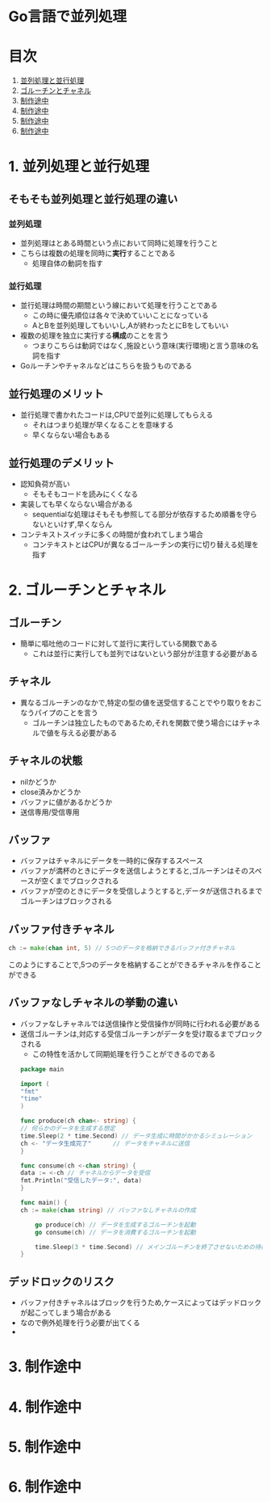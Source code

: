 # Go言語で並列処理
# 目次
1. [並列処理と並行処理](#anchor1)
2. [ゴルーチンとチャネル](#anchor2)
3. [制作途中](#anchor3)
4. [制作途中](#anchor4)
5. [制作途中](#anchor5)
6. [制作途中](#anchor6)

# 1. 並列処理と並行処理 <a id="anchor1"></a>
## そもそも並列処理と並行処理の違い
### 並列処理
- 並列処理はとある時間という点において同時に処理を行うこと
- こちらは複数の処理を同時に**実行**することである
    - 処理自体の動詞を指す

### 並行処理
- 並行処理は時間の期間という線において処理を行うことである
  - この時に優先順位は各々で決めていいことになっている
  - AとBを並列処理してもいいし,Aが終わったとにBをしてもいい
- 複数の処理を独立に実行する**構成**のことを言う
    - つまりこちらは動詞ではなく,施設という意味(実行環境)と言う意味の名詞を指す
- Goルーチンやチャネルなどはこちらを扱うものである

## 並行処理のメリット
- 並行処理で書かれたコードは,CPUで並列に処理してもらえる 
    - それはつまり処理が早くなることを意味する
    - 早くならない場合もある
## 並行処理のデメリット
- 認知負荷が高い
  - そもそもコードを読みにくくなる
- 実装しても早くならない場合がある
  - sequentialな処理はそもそも参照してる部分が依存するため順番を守らないといけず,早くならん
- コンテキストスイッチに多くの時間が食われてしまう場合
  - コンテキストとはCPUが異なるゴールーチンの実行に切り替える処理を指す
    
# 2. ゴルーチンとチャネル <a id="anchor2"></a>
## ゴルーチン
- 簡単に嘔吐他のコードに対して並行に実行している関数である
  - これは並行に実行しても並列ではないという部分が注意する必要がある
## チャネル
- 異なるゴルーチンのなかで,特定の型の値を送受信することでやり取りをおこなうパイプのことを言う
  - ゴルーチンは独立したものであるため,それを関数で使う場合にはチャネルで値を与える必要がある
## チャネルの状態
- nilかどうか
- close済みかどうか
- バッファに値があるかどうか
- 送信専用/受信専用
## バッファ
- バッファはチャネルにデータを一時的に保存するスペース
- バッファが満杯のときにデータを送信しようとすると,ゴルーチンはそのスペースが空くまでブロックされる
- バッファが空のときにデータを受信しようとすると,データが送信されるまでゴルーチンはブロックされる
## バッファ付きチャネル
```go
ch := make(chan int, 5) // 5つのデータを格納できるバッファ付きチャネル
```
このようにすることで,5つのデータを格納することができるチャネルを作ることができる
## バッファなしチャネルの挙動の違い
- バッファなしチャネルでは送信操作と受信操作が同時に行われる必要がある
- 送信ゴルーチンは,対応する受信ゴルーチンがデータを受け取るまでブロックされる
  - この特性を活かして同期処理を行うことができるのである
  ```go
  package main
  
  import (
  "fmt"
  "time"
  )
  
  func produce(ch chan<- string) {
  // 何らかのデータを生成する想定
  time.Sleep(2 * time.Second) // データ生成に時間がかかるシミュレーション
  ch <- "データ生成完了"      // データをチャネルに送信
  }
  
  func consume(ch <-chan string) {
  data := <-ch // チャネルからデータを受信
  fmt.Println("受信したデータ:", data)
  }
  
  func main() {
  ch := make(chan string) // バッファなしチャネルの作成
  
      go produce(ch) // データを生成するゴルーチンを起動
      go consume(ch) // データを消費するゴルーチンを起動
  
      time.Sleep(3 * time.Second) // メインゴルーチンを終了させないための待機
  }
  
  ```
## デッドロックのリスク
- バッファ付きチャネルはブロックを行うため,ケースによってはデッドロックが起こってしまう場合がある
- なので例外処理を行う必要が出てくる
- 
# 3. 制作途中 <a id="anchor3"></a>
# 4. 制作途中 <a id="anchor4"></a>
# 5. 制作途中 <a id="anchor5"></a>
# 6. 制作途中 <a id="anchor6"></a>


